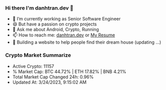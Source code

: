 ### Hi there I'm danhtran.dev 👋

- 🔭 I’m currently working as Senior Software Engineer
- 😄 But have a passion on crypto projects
- 💬 Ask me about Android, Crypto, Running 
- 📫 How to reach me: <a href="https://danhtran.dev" target="_blank">danhtran.dev</a> or <a href="Dan-Resume.pdf" target="_blank">My Resume</a>
- 🌱 Building a website to help people find their dream house (updating ...)

### Crypto Market Summarize
- Active Crypto: 11157
- % Market Cap: BTC 44.72% | ETH 17.82% | BNB 4.21%
- Total Market Cap Changed 24h: 0.96%
- Updated At: 3/24/2023, 9:15:02 AM
